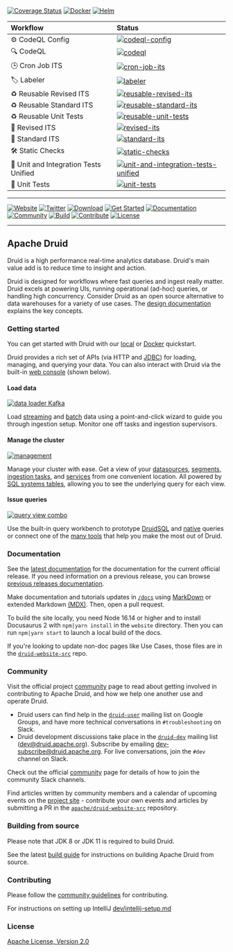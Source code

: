 <!--
  ~ Licensed to the Apache Software Foundation (ASF) under one
  ~ or more contributor license agreements.  See the NOTICE file
  ~ distributed with this work for additional information
  ~ regarding copyright ownership.  The ASF licenses this file
  ~ to you under the Apache License, Version 2.0 (the
  ~ "License"); you may not use this file except in compliance
  ~ with the License.  You may obtain a copy of the License at
  ~
  ~   http://www.apache.org/licenses/LICENSE-2.0
  ~
  ~ Unless required by applicable law or agreed to in writing,
  ~ software distributed under the License is distributed on an
  ~ "AS IS" BASIS, WITHOUT WARRANTIES OR CONDITIONS OF ANY
  ~ KIND, either express or implied.  See the License for the
  ~ specific language governing permissions and limitations
  ~ under the License.
  -->

[![Coverage Status](https://img.shields.io/codecov/c/gh/apache/druid?logo=codecov)](https://codecov.io/gh/apache/druid)
[![Docker](https://img.shields.io/badge/container-docker-blue.svg?logo=docker)](https://hub.docker.com/r/apache/druid)
[![Helm](https://img.shields.io/badge/helm-druid-5F90AB?logo=helm)](https://github.com/apache/druid/blob/master/helm/druid/README.md)
<!--- Following badges are disabled until they can be fixed: -->
<!--- [![Inspections Status](https://img.shields.io/teamcity/http/teamcity.jetbrains.com/s/OpenSourceProjects_Druid_Inspections.svg?label=TeamCity%20inspections)](https://teamcity.jetbrains.com/viewType.html?buildTypeId=OpenSourceProjects_Druid_Inspections) -->

| Workflow                             | Status                                                       |
| :----------------------------------- | :----------------------------------------------------------- |
| ⚙️ CodeQL Config                      | [![codeql-config](https://img.shields.io/github/actions/workflow/status/apache/druid/codeql-config.yml?branch=master&logo=github-actions&style=flat-square)](https://github.com/apache/druid/actions/workflows/codeql-config.yml) |
| 🔍 CodeQL                             | [![codeql](https://img.shields.io/github/actions/workflow/status/apache/druid/codeql.yml?branch=master&logo=github-actions&style=flat-square)](https://github.com/apache/druid/actions/workflows/codeql.yml) |
| 🕒 Cron Job ITS                       | [![cron-job-its](https://img.shields.io/github/actions/workflow/status/apache/druid/cron-job-its.yml?branch=master&logo=github-actions&style=flat-square)](https://github.com/apache/druid/actions/workflows/cron-job-its.yml) |
| 🏷️ Labeler                            | [![labeler](https://img.shields.io/github/actions/workflow/status/apache/druid/labeler.yml?branch=master&logo=github-actions&style=flat-square)](https://github.com/apache/druid/actions/workflows/labeler.yml) |
| ♻️ Reusable Revised ITS               | [![reusable-revised-its](https://img.shields.io/github/actions/workflow/status/apache/druid/reusable-revised-its.yml?branch=master&logo=github-actions&style=flat-square)](https://github.com/apache/druid/actions/workflows/reusable-revised-its.yml) |
| ♻️ Reusable Standard ITS              | [![reusable-standard-its](https://img.shields.io/github/actions/workflow/status/apache/druid/reusable-standard-its.yml?branch=master&logo=github-actions&style=flat-square)](https://github.com/apache/druid/actions/workflows/reusable-standard-its.yml) |
| ♻️ Reusable Unit Tests                | [![reusable-unit-tests](https://img.shields.io/github/actions/workflow/status/apache/druid/reusable-unit-tests.yml?branch=master&logo=github-actions&style=flat-square)](https://github.com/apache/druid/actions/workflows/reusable-unit-tests.yml) |
| 🔄 Revised ITS                        | [![revised-its](https://img.shields.io/github/actions/workflow/status/apache/druid/revised-its.yml?branch=master&logo=github-actions&style=flat-square)](https://github.com/apache/druid/actions/workflows/revised-its.yml) |
| 🔧 Standard ITS                       | [![standard-its](https://img.shields.io/github/actions/workflow/status/apache/druid/standard-its.yml?branch=master&logo=github-actions&style=flat-square)](https://github.com/apache/druid/actions/workflows/standard-its.yml) |
| 🛠️ Static Checks                      | [![static-checks](https://img.shields.io/github/actions/workflow/status/apache/druid/static-checks.yml?branch=master&logo=github-actions&style=flat-square)](https://github.com/apache/druid/actions/workflows/static-checks.yml) |
| 🧪 Unit and Integration Tests Unified | [![unit-and-integration-tests-unified](https://img.shields.io/github/actions/workflow/status/apache/druid/unit-and-integration-tests-unified.yml?branch=master&logo=github-actions&style=flat-square)](https://github.com/apache/druid/actions/workflows/unit-and-integration-tests-unified.yml) |
| 🔬 Unit Tests                         | [![unit-tests](https://img.shields.io/github/actions/workflow/status/apache/druid/unit-tests.yml?branch=master&logo=github-actions&style=flat-square)](https://github.com/apache/druid/actions/workflows/unit-tests.yml) |

---

[![Website](https://img.shields.io/badge/Website-druid.apache.org-blue?style=flat-square&logo=apache-druid)](https://druid.apache.org/)
[![Twitter](https://img.shields.io/badge/Twitter-%40druidio-blue?style=flat-square&logo=twitter)](https://twitter.com/druidio)
[![Download](https://img.shields.io/badge/Download-Downloads_Page-blue?style=flat-square&logo=data:image/svg+xml;base64,PHN2ZyB4bWxucz0iaHR0cDovL3d3dy53My5vcmcvMjAwMC9zdmciIHZpZXdCb3g9IjAgMCA0NDggNTEyIj4KICA8cGF0aCBkPSJNNDQxLjkgMTY3LjNsLTE5LjgtMTkuOGMtNC43LTQuNy0xMi4zLTQuNy0xNyAwbC0xODIuMSAxODAuNy0xODEuMS0xODAuN2MtNC43LTQuNy0xMi4zLTQuNy0xNyAwbC0xOS44IDE5LjhjLTQuNyA0LjctNC43IDEyLjMgMCAxN2wyMDkuNCAyMDkuNGM0LjcgNC43IDEyLjMgNC43IDE3IDBsMjA5LjQtMjA5LjRjNC43LTQuNyA0LjctMTIuMyAwLTE3eiIvPgo8L3N2Zz4K)](https://druid.apache.org/downloads.html)
[![Get Started](https://img.shields.io/badge/Get_Started-Getting_Started-blue?style=flat-square&logo=quicklook)](#getting-started)
[![Documentation](https://img.shields.io/badge/Documentation-Design_Docs-blue?style=flat-square&logo=read-the-docs)](https://druid.apache.org/docs/latest/design/)
[![Community](https://img.shields.io/badge/Community-Join_Us-blue?style=flat-square&logo=slack)](#community)
[![Build](https://img.shields.io/badge/Build-Building_From_Source-blue?style=flat-square&logo=github-actions)](#building-from-source)
[![Contribute](https://img.shields.io/badge/Contribute-How_to_Contribute-blue?style=flat-square&logo=github)](#contributing)
[![License](https://img.shields.io/badge/License-Apache_2.0-blue?style=flat-square&logo=apache)](#license)

---

## Apache Druid

Druid is a high performance real-time analytics database. Druid's main value add is to reduce time to insight and action.

Druid is designed for workflows where fast queries and ingest really matter. Druid excels at powering UIs, running operational (ad-hoc) queries, or handling high concurrency. Consider Druid as an open source alternative to data warehouses for a variety of use cases. The [design documentation](https://druid.apache.org/docs/latest/design/architecture.html) explains the key concepts.

### Getting started

You can get started with Druid with our [local](https://druid.apache.org/docs/latest/tutorials/quickstart.html) or [Docker](http://druid.apache.org/docs/latest/tutorials/docker.html) quickstart.

Druid provides a rich set of APIs (via HTTP and [JDBC](https://druid.apache.org/docs/latest/querying/sql.html#jdbc)) for loading, managing, and querying your data.
You can also interact with Druid via the built-in [web console](https://druid.apache.org/docs/latest/operations/web-console.html) (shown below).

#### Load data

[![data loader Kafka](https://user-images.githubusercontent.com/177816/65819337-054eac80-e1d0-11e9-8842-97b92d8c6159.gif)](https://druid.apache.org/docs/latest/ingestion/index.html)

Load [streaming](https://druid.apache.org/docs/latest/ingestion/index.html#streaming) and [batch](https://druid.apache.org/docs/latest/ingestion/index.html#batch) data using a point-and-click wizard to guide you through ingestion setup. Monitor one off tasks and ingestion supervisors.

#### Manage the cluster

[![management](https://user-images.githubusercontent.com/177816/65819338-08499d00-e1d0-11e9-80fe-faee9e9468cb.gif)](https://druid.apache.org/docs/latest/ingestion/data-management.html)

Manage your cluster with ease. Get a view of your [datasources](https://druid.apache.org/docs/latest/design/architecture.html), [segments](https://druid.apache.org/docs/latest/design/segments.html), [ingestion tasks](https://druid.apache.org/docs/latest/ingestion/tasks.html), and [services](https://druid.apache.org/docs/latest/design/processes.html) from one convenient location. All powered by [SQL systems tables](https://druid.apache.org/docs/latest/querying/sql.html#metadata-tables), allowing you to see the underlying query for each view.

#### Issue queries

[![query view combo](https://user-images.githubusercontent.com/177816/65819341-0c75ba80-e1d0-11e9-9730-0f2d084defcc.gif)](https://druid.apache.org/docs/latest/querying/sql.html)

Use the built-in query workbench to prototype [DruidSQL](https://druid.apache.org/docs/latest/querying/sql.html) and [native](https://druid.apache.org/docs/latest/querying/querying.html) queries or connect one of the [many tools](https://druid.apache.org/libraries.html) that help you make the most out of Druid.

### Documentation

See the [latest documentation](https://druid.apache.org/docs/latest/) for the documentation for the current official release. If you need information on a previous release, you can browse [previous releases documentation](https://druid.apache.org/docs/).

Make documentation and tutorials updates in [`/docs`](https://github.com/apache/druid/tree/master/docs) using [MarkDown](https://www.markdownguide.org/) or extended Markdown [(MDX)](https://mdxjs.com/). Then, open a pull request.

To build the site locally, you need Node 16.14 or higher and to install Docusaurus 2 with `npm|yarn install`  in the `website` directory. Then you can run `npm|yarn start` to launch a local build of the docs.

If you're looking to update non-doc pages like Use Cases, those files are in the [`druid-website-src`](https://github.com/apache/druid-website-src/tree/master) repo.

### Community

Visit the official project [community](https://druid.apache.org/community/) page to read about getting involved in contributing to Apache Druid, and how we help one another use and operate Druid.

* Druid users can find help in the [`druid-user`](https://groups.google.com/forum/#!forum/druid-user) mailing list on Google Groups, and have more technical conversations in `#troubleshooting` on Slack.
* Druid development discussions take place in the [`druid-dev`](https://lists.apache.org/list.html?dev@druid.apache.org) mailing list ([dev@druid.apache.org](https://lists.apache.org/list.html?dev@druid.apache.org)).  Subscribe by emailing [dev-subscribe@druid.apache.org](mailto:dev-subscribe@druid.apache.org).  For live conversations, join the `#dev` channel on Slack.

Check out the official [community](https://druid.apache.org/community/) page for details of how to join the community Slack channels.

Find articles written by community members and a calendar of upcoming events on the [project site](https://druid.apache.org/) - contribute your own events and articles by submitting a PR in the [`apache/druid-website-src`](https://github.com/apache/druid-website-src/tree/master/_data) repository.

### Building from source

Please note that JDK 8 or JDK 11 is required to build Druid.

See the latest [build guide](https://druid.apache.org/docs/latest/development/build.html) for instructions on building Apache Druid from source.

### Contributing

Please follow the [community guidelines](https://druid.apache.org/community/) for contributing.

For instructions on setting up IntelliJ [dev/intellij-setup.md](dev/intellij-setup.md)

### License

[Apache License, Version 2.0](http://www.apache.org/licenses/LICENSE-2.0)

